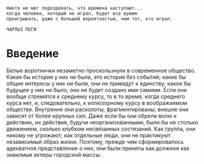 ```
Никто не мог подозревать, что времена наступают...
когда человек, который не играл, будет все время
проигрывать, даже с большей вероятностью, чем тот, кто играл.

ЧАРЛЬЗ ПЕГИ
```

# Введение

Белые воротнички незаметно проскользнули в современное общество. Какая бы история у них ни была, это история без событий;
какие бы общие интересы у них ни были, они не приведут к единству; какое бы будущее у них ни было, оно не будет создано
ими самими. Если они вообще стремятся к среднему курсу, то в то время, когда среднего курса нет, и, следовательно,
к иллюзорному курсу в воображаемом обществе. Внутренне они расколоты, фрагментированы; внешне они зависят от более
крупных сил. Даже если бы они обрели волю к действию, их действия, будучи неорганизованными, были бы не столько движением,
сколько клубком несвязанных состязаний. Как группа, они никому не угрожают; как отдельные люди, они не практикуют независимый
образ жизни. Поэтому, прежде чем сформировалось адекватное представление о них, они были приняты как должное как знакомые актеры городской массы.
